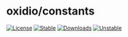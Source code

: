 # oxidio/constants

[![License](https://poser.pugx.org/oxidio/constants/license)](https://packagist.org/packages/oxidio/constants)
[![Stable](https://poser.pugx.org/oxidio/constants/version)](https://packagist.org/packages/oxidio/constants)
[![Downloads](https://poser.pugx.org/oxidio/constants/downloads)](https://packagist.org/packages/oxidio/constants)
[![Unstable](https://poser.pugx.org/oxidio/constants/v/unstable)](https://packagist.org/packages/oxidio/constants)
